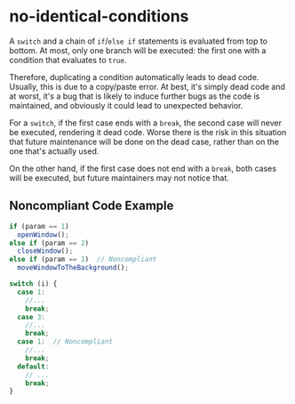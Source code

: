 # no-identical-conditions

A `switch` and a chain of `if`/`else if` statements is evaluated from top to bottom. At most, only 
one branch will be executed: the first one with a condition that evaluates to `true`.

Therefore, duplicating a condition automatically leads to dead code. Usually, this is due to a 
copy/paste error. At best, it's simply dead code and at worst, it's a bug that is likely to induce 
further bugs as the code is maintained, and obviously it could lead to unexpected behavior.

For a `switch`, if the first case ends with a `break`, the second case will never be executed, 
rendering it dead code. Worse there is the risk in this situation that future maintenance will be 
done on the dead case, rather than on the one that's actually used.

On the other hand, if the first case does not end with a `break`, both cases will be executed, 
but future maintainers may not notice that.

## Noncompliant Code Example

```javascript
if (param == 1)
  openWindow();
else if (param == 2)
  closeWindow();
else if (param == 1)  // Noncompliant
  moveWindowToTheBackground();

switch (i) {
  case 1:
    //...
    break;
  case 3:
    //...
    break;
  case 1:  // Noncompliant
    //...
    break;
  default:
    // ...
    break;
}
```